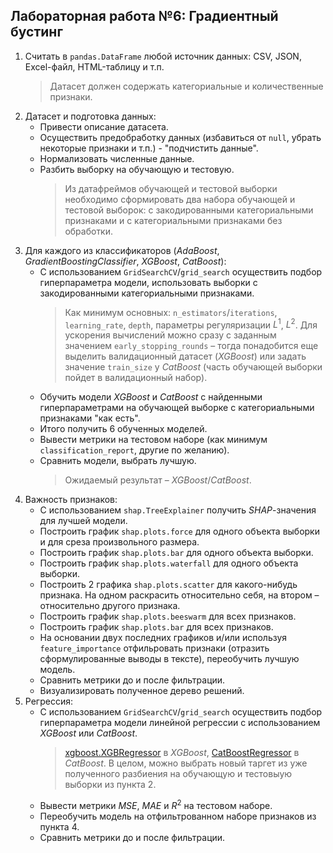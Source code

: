 ## Лабораторная работа №6: Градиентный бустинг

1. Считать в `pandas.DataFrame` любой источник данных: CSV, JSON, Excel-файл, HTML-таблицу и т.п.
   > Датасет должен содержать категориальные и количественные признаки.
2. Датасет и подготовка данных:
   - Привести описание датасета.
   - Осуществить предобработку данных (избавиться от `null`, убрать некоторые признаки и т.п.) - "подчистить данные".
   - Нормализовать численные данные.
   - Разбить выборку на обучающую и тестовую.
     > Из датафреймов обучающей и тестовой выборки необходимо сформировать два набора обучающей и тестовой выборок: с закодированными категориальными признаками и с категориальными признаками без обработки.
3. Для каждого из классификаторов ($AdaBoost$, $GradientBoostingClassifier$, $XGBoost$, $CatBoost$):
   - С использованием `GridSearchCV`/`grid_search` осуществить подбор гиперпараметра модели, использовать выборки с закодированными категориальными признаками.
     > Как минимум основных: `n_estimators`/`iterations`, `learning_rate`, `depth`, параметры регуляризации $L^1$, $L^2$. Для ускорения вычислений можно сразу с заданным значением `early_stopping_rounds` &ndash; тогда понадобится еще выделить валидационный датасет ($XGBoost$) или задать значение `train_size` у $CatBoost$ (часть обучающей выборки пойдет в валидационный набор).
   - Обучить модели $XGBoost$ и $CatBoost$ с найденными гиперпараметрами на обучающей выборке с категориальными признаками "как есть".
   - Итого получить 6 обученных моделей.
   - Вывести метрики на тестовом наборе (как минимум `classification_report`, другие по желанию).
   - Сравнить модели, выбрать лучшую.
     > Ожидаемый результат &ndash; $XGBoost$/$CatBoost$.
4. Важность признаков:
   - С использованием `shap.TreeExplainer` получить $SHAP$-значения для лучшей модели.
   - Построить график `shap.plots.force` для одного объекта выборки и для среза произвольного размера.
   - Построить график `shap.plots.bar` для одного объекта выборки.
   - Построить график `shap.plots.waterfall` для одного объекта выборки.
   - Построить 2 графика `shap.plots.scatter` для какого-нибудь признака. На одном раскрасить относительно себя, на втором &ndash; относительно другого признака.
   - Построить график `shap.plots.beeswarm` для всех признаков.
   - Построить график `shap.plots.bar` для всех признаков.
   - На основании двух последних графиков и/или используя `feature_importance` отфильровать признаки (отразить сформулированные выводы в тексте), переобучить лучшую модель.
   - Сравнить метрики до и после фильтрации.
   - Визуализировать полученное дерево решений.
5. Регрессия:
   - С использованием `GridSearchCV`/`grid_search` осуществить подбор гиперпараметра модели линейной регрессии с использованием $XGBoost$ или $CatBoost$.
     > [xgboost.XGBRegressor](https://xgboost.readthedocs.io/en/stable/python/python_api.html#xgboost.XGBRegressor) в $XGBoost$, [CatBoostRegressor](https://catboost.ai/en/docs/concepts/python-reference_catboostregressor) в $CatBoost$. В целом, можно выбрать новый таргет из уже полученного разбиения на обучающую и тестовыую выборки из пункта 2.
   - Вывести метрики $MSE$, $MAE$ и $R^2$ на тестовом наборе.
   - Переобучить модель на отфильтрованном наборе признаков из пункта 4.
   - Сравнить метрики до и после фильтрации.
